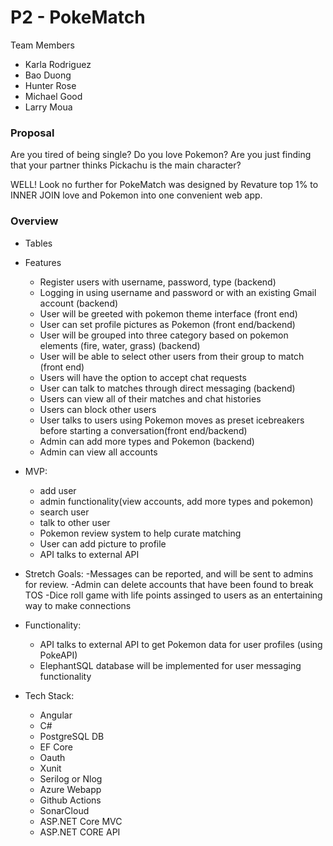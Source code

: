 # P2 - PokeMatch

Team Members
- Karla Rodriguez
- Bao Duong
- Hunter Rose
- Michael Good
- Larry Moua

### Proposal
  Are you tired of being single? Do you love Pokemon? Are you just finding that your partner thinks Pickachu is the main character?
  
  WELL! Look no further for PokeMatch was designed by Revature top 1% to INNER JOIN love and Pokemon into one convenient web app.
  
  
   
### Overview
- Tables
- Features
    - Register users with username, password, type (backend)
    - Logging in using username and password or with an existing Gmail account (backend)
    - User will be greeted with pokemon theme interface (front end)
    - User can set profile pictures as Pokemon (front end/backend)
    - User will be grouped into three category based on pokemon elements (fire, water, grass) (backend)
    - User will be able to select other users from their group to match (front end)
    - Users will have the option to accept chat requests
    - User can talk to matches through direct messaging (backend)
    - Users can view all of their matches and chat histories
    - Users can block other users 
    - User talks to users using Pokemon moves as preset icebreakers before starting a conversation(front end/backend)
    - Admin can add more types and Pokemon (backend)
    - Admin can view all accounts

- MVP:
     - add user
     - admin functionality(view accounts, add more types and pokemon)
     - search user
     - talk to other user
     - Pokemon review system to help curate matching
     - User can add picture to profile
     - API talks to external API
    
- Stretch Goals:
     -Messages can be reported, and will be sent to admins for review.
     -Admin can delete accounts that have been found to break TOS 
     -Dice roll game with life points assinged to users as an entertaining way to make connections

- Functionality:
  - API talks to external API to get Pokemon data for user profiles (using PokeAPI)
  - ElephantSQL database will be implemented for user messaging functionality 
  
  
- Tech Stack:
    - Angular
    - C#
    - PostgreSQL DB
    - EF Core
    - Oauth
    - Xunit
    - Serilog or Nlog
    - Azure Webapp
    - Github Actions
    - SonarCloud
    - ASP.NET Core MVC
    - ASP.NET CORE API 
    
